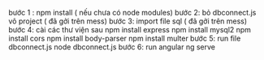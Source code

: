bước 1 : npm install ( nếu chưa có node modules)
bước 2: bỏ dbconnect.js vô project ( đã gởi trên mess)
bước 3: import file sql ( đã gởi trên mess)
bước 4: cài các thư viện sau
npm install express
npm install mysql2
npm install cors
npm install body-parser
npm install multer
bước 5: run file dbconnect.js 
node dbconnect.js
bước 6: run angular
ng serve
